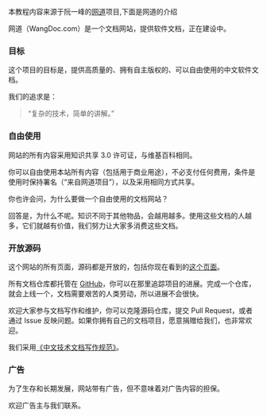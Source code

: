 本教程内容来源于阮一峰的[网道](https://github.com/wangdoc)项目,下面是网道的介绍

网道（WangDoc.com）是一个文档网站，提供软件文档，正在建设中。

### 目标

这个项目的目标是，提供高质量的、拥有自主版权的、可以自由使用的中文软件文档。

我们的追求是：

> “复杂的技术，简单的讲解。”

### 自由使用

网站的所有内容采用知识共享 3.0 许可证，与维基百科相同。

你可以自由使用本站所有内容（包括用于商业用途），不必支付任何费用，条件是使用时保持署名（“来自网道项目”），以及采用相同方式共享。

你也许会问，为什么要做一个自由使用的文档网站？

回答是，为什么不呢。知识不同于其他物品，会越用越多。使用这些文档的人越多，它们就越有价值，我们努力让大家多消费这些文档。

### 开放源码

这个网站的所有页面，源码都是开放的，包括你现在看到的[这个页面](https://raw.githubusercontent.com/wangdoc/frontpage/master/README.md)。

所有文档仓库都托管在 [GitHub](https://github.com/wangdoc)，你可以在那里追踪项目的进展。完成一个仓库，就会上线一个，文档需要艰苦的人类劳动，所以进展不会很快。

欢迎大家参与文档写作和维护，你可以克隆源码仓库，提交 Pull Request，或者通过 Issue 反映问题。如果你拥有自己的文档项目，愿意捐赠给我们，也非常欢迎。

我们采用[《中文技术文档写作规范》](https://github.com/ruanyf/document-style-guide)。

### 广告

为了生存和长期发展，网站带有广告，但不意味着对广告内容的担保。

欢迎广告主与我们联系。
